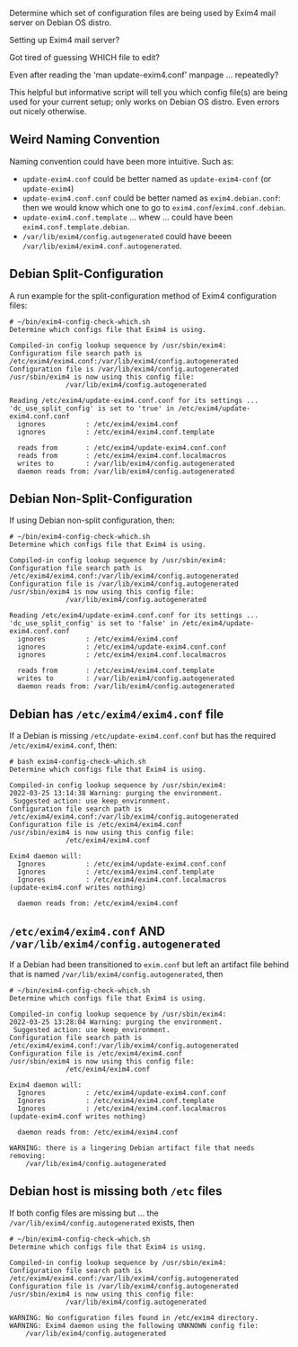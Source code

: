 Determine which set of configuration files are being used by Exim4 mail server on Debian OS distro.

Setting up Exim4 mail server?  

Got tired of guessing WHICH file to edit?  

Even after reading the 'man update-exim4.conf' manpage ... repeatedly?

This helpful but informative script will tell you which config file(s) are being
used for your current setup; only works on Debian OS distro.  Even errors out nicely otherwise.

## Weird Naming Convention

Naming convention could have been more intuitive.  Such as:

*  `update-exim4.conf` could be better named as `update-exim4-conf` (or `update-exim4`)
* `update-exim4.conf.conf` could be better named as `exim4.debian.conf`: then we would know which one to go to `exim4.conf`/`exim4.conf.debian`.
* `update-exim4.conf.template` ... whew ... could have been `exim4.conf.template.debian`.
* `/var/lib/exim4/config.autogenerated` could have beeen `/var/lib/exim4/exim4.conf.autogenerated`.

## Debian Split-Configuration

A run example for the split-configuration method of Exim4 configuration files:

```console
# ~/bin/exim4-config-check-which.sh 
Determine which configs file that Exim4 is using.

Compiled-in config lookup sequence by /usr/sbin/exim4:
Configuration file search path is /etc/exim4/exim4.conf:/var/lib/exim4/config.autogenerated
Configuration file is /var/lib/exim4/config.autogenerated
/usr/sbin/exim4 is now using this config file:
              /var/lib/exim4/config.autogenerated

Reading /etc/exim4/update-exim4.conf.conf for its settings ...
'dc_use_split_config' is set to 'true' in /etc/exim4/update-exim4.conf.conf
  ignores          : /etc/exim4/exim4.conf
  ignores          : /etc/exim4/exim4.conf.template

  reads from       : /etc/exim4/update-exim4.conf.conf
  reads from       : /etc/exim4/exim4.conf.localmacros
  writes to        : /var/lib/exim4/config.autogenerated
  daemon reads from: /var/lib/exim4/config.autogenerated
```

## Debian Non-Split-Configuration

If using Debian non-split configuration, then:

```console
# ~/bin/exim4-config-check-which.sh 
Determine which configs file that Exim4 is using.

Compiled-in config lookup sequence by /usr/sbin/exim4:
Configuration file search path is /etc/exim4/exim4.conf:/var/lib/exim4/config.autogenerated
Configuration file is /var/lib/exim4/config.autogenerated
/usr/sbin/exim4 is now using this config file:
              /var/lib/exim4/config.autogenerated

Reading /etc/exim4/update-exim4.conf.conf for its settings ...
'dc_use_split_config' is set to 'false' in /etc/exim4/update-exim4.conf.conf
  ignores          : /etc/exim4/exim4.conf
  ignores          : /etc/exim4/update-exim4.conf.conf
  ignores          : /etc/exim4/exim4.conf.localmacros

  reads from       : /etc/exim4/exim4.conf.template
  writes to        : /var/lib/exim4/config.autogenerated
  daemon reads from: /var/lib/exim4/config.autogenerated
```

## Debian has `/etc/exim4/exim4.conf` file

If a Debian is missing `/etc/update-exim4.conf.conf` but has the required `/etc/exim4/exim4.conf`, then:

```console
# bash exim4-config-check-which.sh 
Determine which configs file that Exim4 is using.

Compiled-in config lookup sequence by /usr/sbin/exim4:
2022-03-25 13:14:38 Warning: purging the environment.
 Suggested action: use keep_environment.
Configuration file search path is /etc/exim4/exim4.conf:/var/lib/exim4/config.autogenerated
Configuration file is /etc/exim4/exim4.conf
/usr/sbin/exim4 is now using this config file:
              /etc/exim4/exim4.conf

Exim4 daemon will:
  Ignores          : /etc/exim4/update-exim4.conf.conf
  Ignores          : /etc/exim4/exim4.conf.template
  Ignores          : /etc/exim4/exim4.conf.localmacros
(update-exim4.conf writes nothing)

  daemon reads from: /etc/exim4/exim4.conf
```

## `/etc/exim4/exim4.conf` AND `/var/lib/exim4/config.autogenerated`

If a Debian had been transitioned to `exim.conf` but left an
artifact file behind that is named `/var/lib/exim4/config.autogenerated`, then

```console
# ~/bin/exim4-config-check-which.sh 
Determine which configs file that Exim4 is using.

Compiled-in config lookup sequence by /usr/sbin/exim4:
2022-03-25 13:28:04 Warning: purging the environment.
 Suggested action: use keep_environment.
Configuration file search path is /etc/exim4/exim4.conf:/var/lib/exim4/config.autogenerated
Configuration file is /etc/exim4/exim4.conf
/usr/sbin/exim4 is now using this config file:
              /etc/exim4/exim4.conf

Exim4 daemon will:
  Ignores          : /etc/exim4/update-exim4.conf.conf
  Ignores          : /etc/exim4/exim4.conf.template
  Ignores          : /etc/exim4/exim4.conf.localmacros
(update-exim4.conf writes nothing)

  daemon reads from: /etc/exim4/exim4.conf

WARNING: there is a lingering Debian artifact file that needs removing:
    /var/lib/exim4/config.autogenerated
```

## Debian host is missing both `/etc` files


If both config files are missing but ...
the `/var/lib/exim4/config.autogenerated` exists, then

```console
# ~/bin/exim4-config-check-which.sh 
Determine which configs file that Exim4 is using.

Compiled-in config lookup sequence by /usr/sbin/exim4:
Configuration file search path is /etc/exim4/exim4.conf:/var/lib/exim4/config.autogenerated
Configuration file is /var/lib/exim4/config.autogenerated
/usr/sbin/exim4 is now using this config file:
              /var/lib/exim4/config.autogenerated

WARNING: No configuration files found in /etc/exim4 directory.
WARNING: Exim4 daemon using the following UNKNOWN config file:
    /var/lib/exim4/config.autogenerated
```


